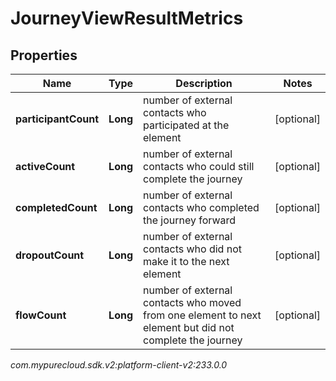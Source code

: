 # JourneyViewResultMetrics


## Properties

| Name | Type | Description | Notes |
| ------------ | ------------- | ------------- | ------------- |
| **participantCount** | **Long** | number of external contacts who participated at the element |  [optional] |
| **activeCount** | **Long** | number of external contacts who could still complete the journey |  [optional] |
| **completedCount** | **Long** | number of external contacts who completed the journey forward |  [optional] |
| **dropoutCount** | **Long** | number of external contacts who did not make it to the next element |  [optional] |
| **flowCount** | **Long** | number of external contacts who moved from one element to next element but did not complete the journey |  [optional] |




_com.mypurecloud.sdk.v2:platform-client-v2:233.0.0_
